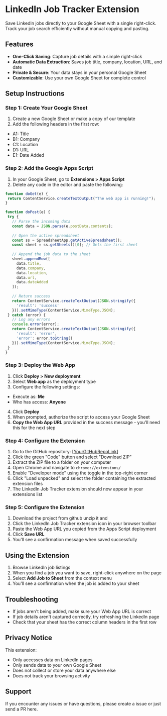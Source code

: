 # LinkedIn Job Tracker Extension

Save LinkedIn jobs directly to your Google Sheet with a single right-click. Track your job search efficiently without manual copying and pasting.

## Features

- **One-Click Saving**: Capture job details with a simple right-click
- **Automatic Data Extraction**: Saves job title, company, location, URL, and date
- **Private & Secure**: Your data stays in your personal Google Sheet
- **Customizable**: Use your own Google Sheet for complete control

## Setup Instructions

### Step 1: Create Your Google Sheet

1. Create a new Google Sheet or make a copy of our template
2. Add the following headers in the first row:
  - A1: Title
  - B1: Company
  - C1: Location
  - D1: URL
  - E1: Date Added

### Step 2: Add the Google Apps Script

1. In your Google Sheet, go to **Extensions > Apps Script**
2. Delete any code in the editor and paste the following:

```javascript
function doGet(e) {
 return ContentService.createTextOutput("The web app is running!");
}

function doPost(e) {
 try {
   // Parse the incoming data
   const data = JSON.parse(e.postData.contents);
   
   // Open the active spreadsheet
   const ss = SpreadsheetApp.getActiveSpreadsheet();
   const sheet = ss.getSheets()[0]; // Gets the first sheet
   
   // Append the job data to the sheet
   sheet.appendRow([
     data.title,
     data.company,
     data.location,
     data.url,
     data.dateAdded
   ]);
   
   // Return success
   return ContentService.createTextOutput(JSON.stringify({
     'result': 'success'
   })).setMimeType(ContentService.MimeType.JSON);
 } catch (error) {
   // Log any errors
   console.error(error);
   return ContentService.createTextOutput(JSON.stringify({
     'result': 'error',
     'error': error.toString()
   })).setMimeType(ContentService.MimeType.JSON);
 }
}
```

### Step 3: Deploy the Web App

1. Click **Deploy > New deployment**
2. Select **Web app** as the deployment type
3. Configure the following settings:
  * Execute as: **Me**
  * Who has access: **Anyone**
4. Click **Deploy**
5. When prompted, authorize the script to access your Google Sheet
6. **Copy the Web App URL** provided in the success message - you'll need this for the next step

### Step 4: Configure the Extension

1. Go to the GitHub repository: [[YourGitHubRepoLink](https://github.com/sbt4104/LinkedIn-Job-Tracker/edit/main/)]
2. Click the green "Code" button and select "Download ZIP"
3. Extract the ZIP file to a folder on your computer
4. Open Chrome and navigate to `chrome://extensions/`
5. Enable "Developer mode" using the toggle in the top-right corner
6. Click "Load unpacked" and select the folder containing the extracted extension files
7. The LinkedIn Job Tracker extension should now appear in your extensions list

### Step 5: Configure the Extension

1. Download the project from github unzip it and 
2. Click the LinkedIn Job Tracker extension icon in your browser toolbar
3. Paste the Web App URL you copied from the Apps Script deployment
4. Click **Save URL**
5. You'll see a confirmation message when saved successfully

## Using the Extension

1. Browse LinkedIn job listings
2. When you find a job you want to save, right-click anywhere on the page
3. Select **Add Job to Sheet** from the context menu
4. You'll see a confirmation when the job is added to your sheet

## Troubleshooting

* If jobs aren't being added, make sure your Web App URL is correct
* If job details aren't captured correctly, try refreshing the LinkedIn page
* Check that your sheet has the correct column headers in the first row

## Privacy Notice

This extension:
* Only accesses data on LinkedIn pages
* Only sends data to your own Google Sheet
* Does not collect or store your data anywhere else
* Does not track your browsing activity

## Support

If you encounter any issues or have questions, please create a issue or just send a PR here.
